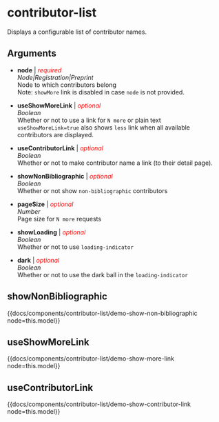 # contributor-list


Displays a configurable list of contributor names.

## **Arguments**  

- **node** | <span style="color:red"> *required* </span>  
*Node|Registration|Preprint*  
Node to which contributors belong  
Note: `showMore` link is disabled in case `node` is not provided.

- **useShowMoreLink** | <span style="color:red"> *optional* </span>  
*Boolean*  
Whether or not to use a link for `N more` or plain text  
`useShowMoreLink=true` also shows `less` link when all available contributors are displayed.

- **useContributorLink** | <span style="color:red"> *optional* </span>  
*Boolean*  
Whether or not to make contributor name a link (to their detail page).

- **showNonBibliographic** | <span style="color:red"> *optional* </span>  
*Boolean*  
Whether or not show `non-bibliographic` contributors

- **pageSize** | <span style="color:red"> *optional* </span>  
*Number*  
Page size for `N more` requests

- **showLoading** | <span style="color:red"> *optional* </span>  
*Boolean*  
Whether or not to use `loading-indicator`

- **dark** | <span style="color:red"> *optional* </span>  
*Boolean*  
Whether or not to use the dark ball in the `loading-indicator`

## showNonBibliographic
{{docs/components/contributor-list/demo-show-non-bibliographic node=this.model}}

## useShowMoreLink
{{docs/components/contributor-list/demo-show-more-link node=this.model}}

## useContributorLink
{{docs/components/contributor-list/demo-show-contributor-link node=this.model}}
